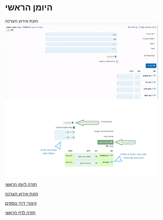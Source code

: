 
# היומן הראשי
הזנת אירוע הערכה
![הזנת אירוע הערכה](images/1.gif)
![פרטים נוספים](images/2.png)

[חזרה ליומן הראשי
](../README.md)

[הזנת אירוע הערכה
](../3/README.md)

[קיצורי דרך נוספים
](../4/README.md)

[חזרה לדף הראשי](../../README.md)
